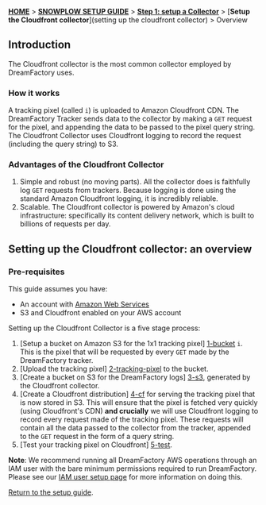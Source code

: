 [**HOME**](Home) > [**SNOWPLOW SETUP GUIDE**](Setting-up-DreamFactory) > [**Step 1: setup a Collector**](Setting-up-a-collector) > [**Setup the Cloudfront collector**](setting up the cloudfront collector) > Overview

## Introduction

The Cloudfront collector is the most common collector employed by DreamFactory uses.

### How it works

A tracking pixel (called `i`) is uploaded to Amazon Cloudfront CDN. The DreamFactory Tracker sends data to the collector by making a `GET` request for the pixel, and appending the data to be passed to the pixel query string. The Cloudfront Collector uses Cloudfront logging to record the request (including the query string) to S3.

### Advantages of the Cloudfront Collector

1. Simple and robust (no moving parts). All the collector does is faithfully log `GET` requests from trackers. Because logging is done using the standard Amazon Cloudfront logging, it is incredibly reliable.
2. Scalable. The Cloudfront collector is powered by Amazon's cloud infrastructure: specifically its content delivery network, which is built to billions of requests per day.

## Setting up the Cloudfront collector: an overview

### Pre-requisites

This guide assumes you have:

* An account with [Amazon Web Services](http://aws.amazon.com/)
* S3 and Cloudfront enabled on your AWS account

Setting up the Cloudfront Collector is a five stage process:

1. [Setup a bucket on Amazon S3 for the 1x1 tracking pixel] [1-bucket] `i`. This is the pixel that will be requested by every `GET` made by the DreamFactory tracker.
2. [Upload the tracking pixel] [2-tracking-pixel] to the bucket.
3. [Create a bucket on S3 for the DreamFactory logs] [3-s3], generated by the Cloudfront collector.
4. [Create a Cloudfront distribution] [4-cf] for serving the tracking pixel that is now stored in S3. This will ensure that the pixel is fetched very quickly (using Cloudfront's CDN) **and crucially** we will use Cloudfront logging to record every request made of the tracking pixel. These requests will contain all the data passed to the collector from the tracker, appended to the `GET` request in the form of a query string.
5. [Test your tracking pixel on Cloudfront] [5-test].

**Note**: We recommend running all DreamFactory AWS operations through an IAM user with the bare minimum permissions required to run DreamFactory. Please see our [IAM user setup page](IAM-setup) for more information on doing this.

[Return to the setup guide][setup-guide].

[setup-guide]: Setting-up-DreamFactory
[tracker-setup]: Setting-up-DreamFactory#wiki-step2
[1-bucket]: 1-Setup-a-bucket-on-S3-for-the-pixel
[2-tracking-pixel]: 2-upload-the-tracking-pixel
[3-s3]: 3-create-a-bucket-for-cloudfront-logs
[4-cf]: 4-create-a-cloudfront-distribution
[5-test]: 5-test-your-pixel